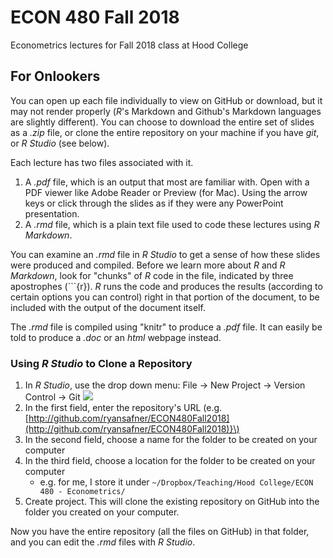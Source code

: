 # ECON 480 Fall 2018
Econometrics lectures for Fall 2018 class at Hood College

## For Onlookers

You can open up each file individually to view on GitHub or download, but it may not render properly (*R*'s Markdown and Github's Markdown languages are slightly different). You can choose to download the entire set of slides as a *.zip* file, or clone the entire repository on your machine if you have *git*, or *R Studio* (see below).

Each lecture has two files associated with it. 

1. A *.pdf* file, which is an output that most are familiar with. Open with a PDF viewer like Adobe Reader or Preview (for Mac). Using the arrow keys or click through the slides as if they were any PowerPoint presentation. 
2. A *.rmd* file, which is a plain text file used to code these lectures using *R Markdown*. 

You can examine an *.rmd* file in *R Studio* to get a sense of how these slides were produced and compiled. Before we learn more about *R* and *R Markdown*, look for "chunks" of *R* code in the file, indicated by three apostrophes (```{r}). *R* runs the code and produces the results (according to certain options you can control) right in that portion of the document, to be included with the output of the document itself. 

The *.rmd* file is compiled using "knitr" to produce a *.pdf* file. It can easily be told to produce a *.doc* or an *html* webpage instead. 

### Using *R Studio* to Clone a Repository

1. In *R Studio*, use the drop down menu: File -> New Project -> Version Control -> Git
![](https://www.dropbox.com/s/kl6znh5m4nh8yvm/gitrstudio.png?dl=0)
2. In the first field, enter the repository's URL (e.g. [http://github.com/ryansafner/ECON480Fall2018](http://github.com/ryansafner/ECON480Fall2018)}\)
3. In the second field, choose a name for the folder to be created on your computer
4. In the third field, choose a location for the folder to be created on your computer  
    - e.g. for me, I store it under `~/Dropbox/Teaching/Hood College/ECON 480 - Econometrics/`
5. Create project. This will clone the existing repository on GitHub into the folder you created on your computer. 

Now you have the entire repository (all the files on GitHub) in that folder, and you can edit the *.rmd* files with *R Studio*. 
